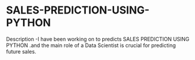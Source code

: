 # SALES-PREDICTION-USING-PYTHON
Description -I have been working on to predicts SALES PREDICTION USING PYTHON .and the main role of a Data Scientist is crucial for predicting future sales. 
